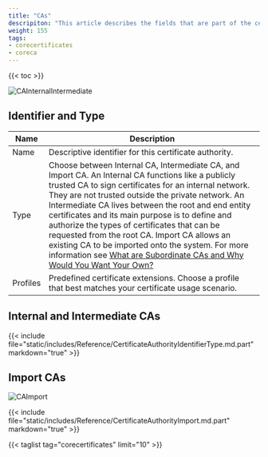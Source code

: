 ```yaml
---
title: "CAs"
descripiton: "This article describes the fields that are part of the certificate authority screen on TrueNAS CORE."
weight: 155
tags:
- corecertificates
- coreca
---
```


{{< toc >}}

![CAInternalIntermediate](/images/CORE/13.0/CAInternalIntermediate.png "CA Internal and Intermediate")

## Identifier and Type

| Name | Description |
|------|-------------|
| Name | Descriptive identifier for this certificate authority. |
| Type | Choose between Internal CA, Intermediate CA, and Import CA. An Internal CA functions like a publicly trusted CA to sign certificates for an internal network. They are not trusted outside the private network. An Intermediate CA lives between the root and end entity certificates and its main purpose is to define and authorize the types of certificates that can be requested from the root CA. Import CA allows an existing CA to be imported onto the system.  For more information see [What are Subordinate CAs and Why Would You Want Your Own?](https://www.globalsign.com/en/blog/what-is-an-intermediate-or-subordinate-certificate-authority)  |
| Profiles | Predefined certificate extensions. Choose a profile that best matches your certificate usage scenario. |

## Internal and Intermediate CAs

{{< include file="static/includes/Reference/CertificateAuthorityIdentifierType.md.part" markdown="true" >}}

## Import CAs

![CAImport](/images/CORE/13.0/CAImport.png "CA Import")

{{< include file="static/includes/Reference/CertificateAuthorityImport.md.part" markdown="true" >}}

{{< taglist tag="corecertificates" limit="10" >}}
